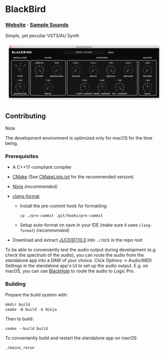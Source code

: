 # BlackBird

### [Website](https://khrykin.github.io/BlackBird) · [Sample Sounds](https://soundcloud.com/khrykin/sets/BlackBird)

Simple, yet peculiar VST3/AU Synth

![Plugin window screenshot](https://raw.githubusercontent.com/khrykin/BlackBird/main/promo/Screenshot.png)

## Contributing

> [!NOTE]
> The development environment is optimized only for macOS for the time being.

### Prerequisites

- A C++17-compliant compiler
- [CMake](https://cmake.org/) (See [CMakeLists.txt](./CMakeLists.txt#L1) for the recommended version)
- [Ninja](https://ninja-build.org/) _(recommended)_
- [clang-format](https://clang.llvm.org/docs/ClangFormat.html)

  - Install the pre-commit hook for formatting:
    ```
    cp ./pre-commit .git/hooks/pre-commit
    ```
  - Setup auto-format on save in your IDE (make sure it uses `clang-format`) _(recommended)_

- Download and extract [JUCE@7.10.0](https://github.com/juce-framework/JUCE/releases/tag/7.0.10) into `./JUCE` in the repo root

To be able to conveniently test the audio output during development (e.g. check the spectrum of the audio), you can route the audio from the standalone app into a DAW of your choice. Click Options -> Audio/MIDI Settings in the standalone app's UI to set up the audio output. E.g. on macOS, you can use
[BlackHole](https://existential.audio/blackhole/) to route the audio to Logic Pro.

### Building

Prepare the build system with:

```
mkdir build
cmake -B build -G Ninja
```

Then to build:

```
cmake --build build
```

To conveniently build and restart the standalone app on macOS:

```
./macos_rerun
```
